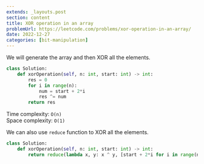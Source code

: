```yaml
---
extends: _layouts.post
section: content
title: XOR operation in an array
problemUrl: https://leetcode.com/problems/xor-operation-in-an-array/
date: 2022-12-27
categories: [bit-manipulation]
---
```


We will generate the array and then XOR all the elements.

```python
class Solution:
    def xorOperation(self, n: int, start: int) -> int:
        res = 0
        for i in range(n):
            num = start + 2*i
            res ^= num
        return res
```

Time complexity: `O(n)` <br/>
Space complexity: `O(1)`

We can also use `reduce` function to XOR all the elements.

```python
class Solution:
    def xorOperation(self, n: int, start: int) -> int:
        return reduce(lambda x, y: x ^ y, [start + 2*i for i in range(n)])
```